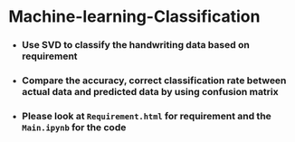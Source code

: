 # Machine-learning-Classification

* ### Use SVD to classify the handwriting data based on requirement

* ### Compare the accuracy, correct classification rate between actual data and predicted data by using confusion matrix

* ### Please look at ```Requirement.html``` for requirement and the ```Main.ipynb``` for the code

